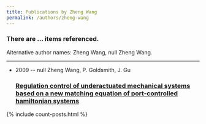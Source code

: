 ```yaml
---
title: Publications by Zheng Wang
permalink: /authors/zheng-wang
---
```


<h3 id="number-posts">There are ... items referenced.</h3>
<p id='info-authors'>Alternative author names: Zheng Wang, null Zheng Wang.</p>
<hr />
<ul class="post-list">
<li><span class='post-meta'>2009 -- null Zheng Wang, P. Goldsmith, J. Gu</span><h3><a class='post-link' href="{{ site.baseurl }}/regulation-control-of-underactuated-mechanical-systems-based-on-a-new-matching-equation-of-port-controlled-hamiltonian-systems">Regulation control of underactuated mechanical systems based on a new matching equation of port-controlled hamiltonian systems</a></h3></li>

</ul>
{% include count-posts.html %}
